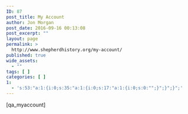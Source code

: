 ```yaml
---
ID: 87
post_title: My Account
author: Jon Morgan
post_date: 2016-09-16 00:13:08
post_excerpt: ""
layout: page
permalink: >
  http://www.shepherdhistory.org/my-account/
published: true
wide_assets:
  - ""
tags: [ ]
categories: [ ]
1:
  - 's:53:"a:1:{i:0;s:35:"a:1:{i:0;s:17:"a:1:{i:0;s:0:"";}";}";}";'
---
```

[qa_myaccount]